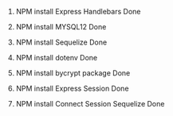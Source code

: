 1. NPM install Express Handlebars Done

2. NPM install MYSQL12 Done 

3. NPM install Sequelize Done

4. NPM install dotenv Done

5. NPM install bycrypt package Done 

6. NPM install Express Session Done

7. NPM install Connect Session Sequelize Done